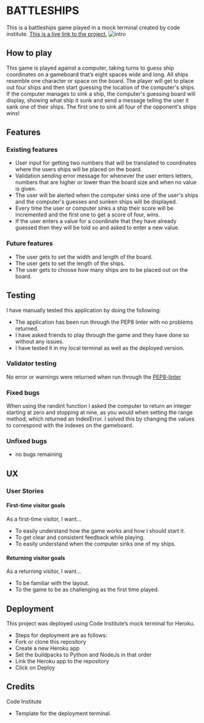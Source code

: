 # BATTLESHIPS

This is a battleships game played in a mock terminal created by code institute.
[This is a live link to the project.](http://battleships-vs-computer.herokuapp.com/)
![intro](https://user-images.githubusercontent.com/89077706/154116688-ba745c5a-fa7c-47f1-971d-3eceb43972ad.png)

## How to play

This game is played against a computer, taking turns to guess ship coordinates on a gameboard that’s eight spaces wide and long. All ships resemble one character or space on the board. The player will get to place out four ships and then start guessing the location of the computer's ships. If the computer manages to sink a ship, the computer's guessing board will display, showing what ship it sunk and send a message telling the user it sank one of their ships. The first one to sink all four of the opponent's ships wins!

## Features

### Existing features

- User input for getting two numbers that will be translated to coordinates where the users ships will be placed on the board.
- Validation sending error message for whenever the user enters letters, numbers that are higher or lower than the board size and when no value is given. 
- The user will be alerted when the computer sinks one of the user's ships and the computer's guesses and sunken ships will be displayed.
- Every time the user or computer sinks a ship their score will be incremented and the first one to get a score of four, wins.
- If the user enters a value for a coordinate that they have already guessed then they will be told so and asked to enter a new value.


### Future features 
- The user gets to set the width and length of the board.
- The user gets to set the length of the ships.
- The user gets to choose how many ships are to be placed out on the board.

## Testing

I have manually tested this application by doing the following:

- The application has been run through the PEP8 linter with no problems returned.
- I have asked friends to play through the game and they have done so without any issues.
- I have tested it in my local terminal as well as the deployed version.

### Validator testing

No error or warnings were returned when run through the [PEP8-linter](http://pep8online.com/)

### Fixed bugs
When using the randint function I asked the computer to return an integer starting at zero and stopping at nine, as you would when setting the range method, which returned an IndexError. I solved this by changing the values to correspond with the indexes on the gameboard. 

### Unfixed bugs
- no bugs remaining

## UX

### User Stories

#### First-time visitor goals
As a first-time visitor, I want…
- To easily understand how the game works and how I should start it.
- To get clear and consistent feedback while playing.
- To easily understand when the computer sinks one of my ships.

#### Returning visitor goals
As a returning visitor, I want…
- To be familiar with the layout.
- To the game to be as challenging as the first time played.

## Deployment

This project was deployed using Code Institute’s mock terminal for Heroku.

- Steps for deployment are as follows:
- Fork or clone this repository
- Create a new Heroku app
- Set the buildpacks to Python and NodeJs in that order
- Link the Heroku app to the repository
- Click on Deploy

## Credits

Code Institute 
- Template for the deployment terminal.
